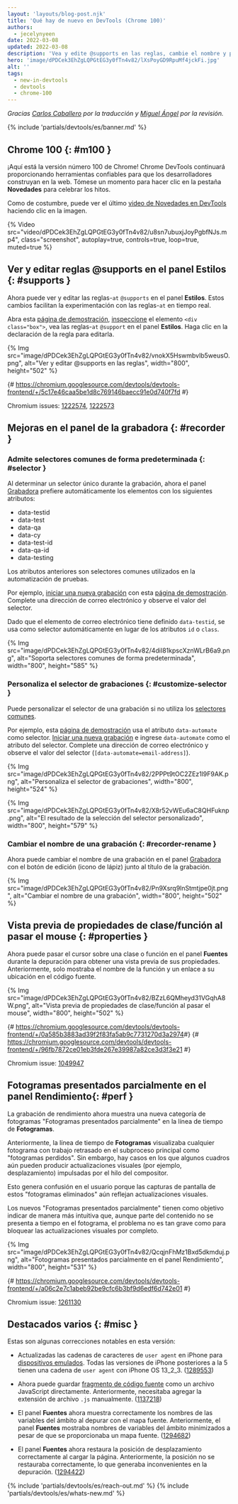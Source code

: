 ```yaml
---
layout: 'layouts/blog-post.njk'
title: 'Qué hay de nuevo en DevTools (Chrome 100)'
authors:
  - jecelynyeen
date: 2022-03-08
updated: 2022-03-08
description: 'Vea y edite @supports en las reglas, cambie el nombre y personalice el selector de grabación, y más.'
hero: 'image/dPDCek3EhZgLQPGtEG3y0fTn4v82/lXsPoyGD9RpuMf4jckFi.jpg'
alt: ''
tags:
  - new-in-devtools
  - devtools
  - chrome-100
---
```


_Gracias [Carlos Caballero](https://carloscaballero.io) por la traducción y [Miguel Ángel](https://midu.dev) por la revisión._

{% include 'partials/devtools/es/banner.md' %}

<!-- start: translation instructions -->
<!-- 1. Remove the "draft: true" tag above when submitting PR -->
<!-- 2. Provide translations under each of the English commented original content -->
<!-- 3. Translate the "description" tag above -->
<!-- 4. Translate all the <img> alt text -->
<!-- 5. Update the whats-new.md file -->
<!-- end: translation instructions -->

<!-- ## Chrome 100  {: #m100 } -->
## Chrome 100  {: #m100 }

<!-- Here's to the 100th Chrome version! Chrome DevTools will continue to provide reliable tools for developers to build on the web. Take a moment to click around in the **What's New** tab to celebrate the milestones. -->

¡Aquí está la versión número 100 de Chrome! Chrome DevTools continuará proporcionando herramientas confiables para que los desarrolladores construyan en la web. Tómese un momento para hacer clic en la pestaña **Novedades** para celebrar los hitos.

<!-- As usual, you can watch the latest [What's New in DevTools video](https://goo.gle/devtools-youtube) by clicking on the image. -->

Como de costumbre, puede ver el último [video de Novedades en DevTools](https://goo.gle/devtools-youtube) haciendo clic en la imagen.

{% Video src="video/dPDCek3EhZgLQPGtEG3y0fTn4v82/u8sn7ubuxjJoyPgbfNJs.mp4", class="screenshot", autoplay=true, controls=true, loop=true, muted=true %}


<!-- ## View and edit @supports at rules in the Styles pane {: #supports } -->

## Ver y editar reglas @supports en el panel Estilos {: #supports }


<!-- You can now view and edit the CSS `@supports` at-rules in the **Styles** pane. These changes make it easier to experiment with the at-rules in real time. -->

Ahora puede ver y editar las reglas-`at` `@supports` en el panel **Estilos**. Estos cambios facilitan la experimentación con las reglas-`at` en tiempo real.

<!-- Open this [demo page](https://jec.fyi/demo/at-support), [inspect](/docs/devtools/dom/#inspect) the `<div class="box">` element, view the `@supports` at-rules in the **Styles** pane. Click on the rule's declaration to edit it.  -->

Abra esta [página de demostración](https://jec.fyi/demo/at-support), [inspeccione](/docs/devtools/dom/#inspect) el elemento `<div class="box">`, vea las reglas-`at` `@support` en el panel **Estilos**. Haga clic en la declaración de la regla para editarla.

{% Img src="image/dPDCek3EhZgLQPGtEG3y0fTn4v82/vnokX5Hswmbvlb5weusO.png", alt="Ver y editar @supports en las reglas", width="800", height="502" %}

{# https://chromium.googlesource.com/devtools/devtools-frontend/+/5c17e46caa5be1d8c769146baecc91e0d740f7fd #}

Chromium issues: [1222574](https://crbug.com/1222574), [1222573](https://crbug.com/1222573)


<!-- ## Recorder panel improvements {: #recorder } -->
## Mejoras en el panel de la grabadora {: #recorder }

<!-- ### Support common selectors by default {: #selector } -->

### Admite selectores comunes de forma predeterminada {: #selector }

<!-- When determining an unique selector during recording, the [Recorder](/docs/devtools/recorder/) panel now automatically prefers elements with the following attributes: -->

Al determinar un selector único durante la grabación, ahora el panel [Grabadora](/docs/devtools/recorder/) prefiere automáticamente los elementos con los siguientes atributos:

- data-testid
- data-test
- data-qa
- data-cy
- data-test-id
- data-qa-id
- data-testing

<!-- The attributes above are common selectors used in test automation.  -->

Los atributos anteriores son selectores comunes utilizados en la automatización de pruebas.

<!-- For example, [start a new recording](/docs/devtools/recorder/#record) with this [demo page](https://jec.fyi/demo/recorder). Fill in an email address and observe the selector value. -->

Por ejemplo, [iniciar una nueva grabación](/docs/devtools/recorder/#record) con esta [página de demostración](https://jec.fyi/demo/recorder). Complete una dirección de correo electrónico y observe el valor del selector.

<!-- Since the email element has `data-testid` defined, it's used as the selector automatically instead of the `id` or `class` attributes. -->

Dado que el elemento de correo electrónico tiene definido `data-testid`, se usa como selector automáticamente en lugar de los atributos `id` o `class`.

{% Img src="image/dPDCek3EhZgLQPGtEG3y0fTn4v82/4diI81kpscXznWLrB6a9.png", alt="Soporta selectores comunes de forma predeterminada", width="800", height="585" %}


<!-- ### Customize the recording's selector {: #customize-selector } -->

### Personaliza el selector de grabaciones {: #customize-selector }


<!-- You can customize the selector of a recording if you are not using the [common selectors](/docs/devtools/recorder/#selector). -->

Puede personalizar el selector de una grabación si no utiliza los [selectores comunes](/docs/devtools/recorder/#selector).


<!-- For example, this [demo page](https://jec.fyi/demo/recorder) uses the `data-automate` attribute as the selector. [Start a new recording](/docs/devtools/recorder/#record) and enter the `data-automate` as the selector attribute. Fill in an email address and observe the selector value (`[data-automate=email-address]`). -->

Por ejemplo, esta [página de demostración](https://jec.fyi/demo/recorder) usa el atributo `data-automate` como selector. [Iniciar una nueva grabación](/docs/devtools/recorder/#record) e ingrese `data-automate` como el atributo del selector. Complete una dirección de correo electrónico y observe el valor del selector (`[data-automate=email-address]`).

{% Img src="image/dPDCek3EhZgLQPGtEG3y0fTn4v82/2PPPt9tOC2ZEz1l9F9AK.png", alt="Personaliza el selector de grabaciones", width="800", height="524" %}

{% Img src="image/dPDCek3EhZgLQPGtEG3y0fTn4v82/X8r52vWEu6aC8QHFuknp.png", alt="El resultado de la selección del selector personalizado", width="800", height="579" %}


<!-- ### Rename a recording {: #recorder-rename } -->

### Cambiar el nombre de una grabación {: #recorder-rename }


<!-- You can now rename a recording in the [Recorder](/docs/devtools/recorder/) panel with the edit button (pencil icon) next to the recording's title. -->

Ahora puede cambiar el nombre de una grabación en el panel [Grabadora](/docs/devtools/recorder/) con el botón de edición (icono de lápiz) junto al título de la grabación.

{% Img src="image/dPDCek3EhZgLQPGtEG3y0fTn4v82/Pn9Xsrq9lnStmtjpe0jt.png", alt="Cambiar el nombre de una grabación", width="800", height="502" %}


<!-- ## Preview class/function properties on hover {: #properties } -->

## Vista previa de propiedades de clase/función al pasar el mouse {: #properties }

<!-- You can now hover over a class or function in the **Sources** panel during debugging to preview its properties. Previously, it only showed the function name and a link to its location in the source code. -->

Ahora puede pasar el cursor sobre una clase o función en el panel **Fuentes** durante la depuración para obtener una vista previa de sus propiedades. Anteriormente, solo mostraba el nombre de la función y un enlace a su ubicación en el código fuente.

{% Img src="image/dPDCek3EhZgLQPGtEG3y0fTn4v82/BZzL6QMheyd31VGqhA8W.png", alt="Vista previa de propiedades de clase/función al pasar el mouse", width="800", height="502" %}

{# https://chromium.googlesource.com/devtools/devtools-frontend/+/0a585b3883ad39f2f83fa5ab9c7731270d3a2974 ​#}
{# https://chromium.googlesource.com/devtools/devtools-frontend/+/96fb7872ce01eb3fde267e39987a82ce3d3f3e21 #}

Chromium issue: [1049947](https://crbug.com/1049947)


<!-- ## Partially presented frames in the Performance panel {: #perf } -->

## Fotogramas presentados parcialmente en el panel Rendimiento{: #perf }


<!-- Performance recording now displays a new frame category "Partially presented frames" in the **Frames** timeline.  -->

La grabación de rendimiento ahora muestra una nueva categoría de fotogramas "Fotogramas presentados parcialmente" en la línea de tiempo de **Fotogramas**.

<!-- Previously, the **Frames** timeline visualizes any frames with delayed main-thread work as "dropped frames". However, there are cases where some frames may still produce visual updates (e.g. scrolling) driven by the compositor thread. -->

Anteriormente, la línea de tiempo de **Fotogramas** visualizaba cualquier fotograma con trabajo retrasado en el subproceso principal como "fotogramas perdidos". Sin embargo, hay casos en los que algunos cuadros aún pueden producir actualizaciones visuales (por ejemplo, desplazamiento) impulsadas por el hilo del compositor.

<!-- This leads to user confusion because the screenshots of these "Dropped frames" are still reflecting visual updates.  -->

Esto genera confusión en el usuario porque las capturas de pantalla de estos "fotogramas eliminados" aún reflejan actualizaciones visuales.

<!-- The new "Partially presented frames" aims to indicate more intuitively that although some content is not presented timely in the frame, but the issue is not so severe as to block visual updates altogether. -->

Los nuevos "Fotogramas presentados parcialmente" tienen como objetivo indicar de manera más intuitiva que, aunque parte del contenido no se presenta a tiempo en el fotograma, el problema no es tan grave como para bloquear las actualizaciones visuales por completo.

{% Img src="image/dPDCek3EhZgLQPGtEG3y0fTn4v82/QcqjnFhMz1Bxd5dkmduj.png", alt="Fotogramas presentados parcialmente en el panel Rendimiento", width="800", height="531" %}

{# https://chromium.googlesource.com/devtools/devtools-frontend/+/a06c2e7c1abeb92be9cfc6b3bf9d6edf6d742e01 #}

Chromium issue: [1261130](https://crbug.com/1261130)


<!-- ## Miscellaneous highlights {: #misc } -->

## Destacados varios {: #misc }


<!-- These are some noteworthy fixes in this release: -->

Estas son algunas correcciones notables en esta versión:

<!-- - Updated iPhone user agent strings for [emulated devices](/docs/devtools/device-mode/#device). All iPhone versions after 5 have a user-agent string with iPhone OS 13_2_3. ([1289553](https://crbug.com/1289553)) -->

 - Actualizadas las cadenas de caracteres de `user agent` en iPhone para [dispositivos emulados](/docs/devtools/device-mode/#device). Todas las versiones de iPhone posteriores a la 5 tienen una cadena de `user agent` con iPhone OS 13_2_3. ([1289553](https://crbug.com/1289553))

<!-- - You can now save [snippet](/docs/devtools/javascript/snippets/) as a JavaScript file directly. Previously, you needed to append `.js` file extension manually. ([1137218](https://crbug.com/1137218)) -->

- Ahora puede guardar [fragmento de código fuente](/docs/devtools/javascript/snippets/) como un archivo JavaScript directamente. Anteriormente, necesitaba agregar la extensión de archivo `.js` manualmente. ([1137218](https://crbug.com/1137218))


<!-- - The **Sources** panel now correctly displays scope variable names when debugging with sourcemap. Previously, the **Sources** panel displays minified scope variable names despite sourcemap being provided. ([1294682](https://crbug.com/1294682))  -->

- El panel **Fuentes** ahora muestra correctamente los nombres de las variables del ámbito al depurar con el mapa fuente. Anteriormente, el panel **Fuentes** mostraba nombres de variables del ámbito minimizados a pesar de que se proporcionaba un mapa fuente. ([1294682](https://crbug.com/1294682))

<!-- - The **Sources** panel now restores scroll position correctly on page load. Previously, the position was not restored correctly causing inconvenience in debugging. ([1294422](https://crbug.com/1294422))  -->

- El panel **Fuentes** ahora restaura la posición de desplazamiento correctamente al cargar la página. Anteriormente, la posición no se restauraba correctamente, lo que generaba inconvenientes en la depuración. ([1294422](https://crbug.com/1294422))

{% include 'partials/devtools/es/reach-out.md' %}
{% include 'partials/devtools/es/whats-new.md' %}
